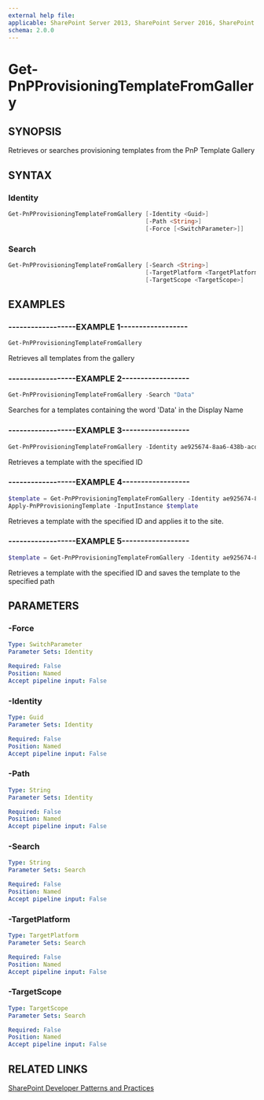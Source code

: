 ```yaml
---
external help file:
applicable: SharePoint Server 2013, SharePoint Server 2016, SharePoint Server 2019, SharePoint Online
schema: 2.0.0
---
```

# Get-PnPProvisioningTemplateFromGallery

## SYNOPSIS
Retrieves or searches provisioning templates from the PnP Template Gallery

## SYNTAX 

### Identity
```powershell
Get-PnPProvisioningTemplateFromGallery [-Identity <Guid>]
                                       [-Path <String>]
                                       [-Force [<SwitchParameter>]]
```

### Search
```powershell
Get-PnPProvisioningTemplateFromGallery [-Search <String>]
                                       [-TargetPlatform <TargetPlatform>]
                                       [-TargetScope <TargetScope>]
```

## EXAMPLES

### ------------------EXAMPLE 1------------------
```powershell
Get-PnPProvisioningTemplateFromGallery
```

Retrieves all templates from the gallery

### ------------------EXAMPLE 2------------------
```powershell
Get-PnPProvisioningTemplateFromGallery -Search "Data"
```

Searches for a templates containing the word 'Data' in the Display Name

### ------------------EXAMPLE 3------------------
```powershell
Get-PnPProvisioningTemplateFromGallery -Identity ae925674-8aa6-438b-acd0-d2699a022edd
```

Retrieves a template with the specified ID

### ------------------EXAMPLE 4------------------
```powershell
$template = Get-PnPProvisioningTemplateFromGallery -Identity ae925674-8aa6-438b-acd0-d2699a022edd
Apply-PnPProvisioningTemplate -InputInstance $template
```

Retrieves a template with the specified ID and applies it to the site.

### ------------------EXAMPLE 5------------------
```powershell
$template = Get-PnPProvisioningTemplateFromGallery -Identity ae925674-8aa6-438b-acd0-d2699a022edd -Path c:\temp
```

Retrieves a template with the specified ID and saves the template to the specified path

## PARAMETERS

### -Force


```yaml
Type: SwitchParameter
Parameter Sets: Identity

Required: False
Position: Named
Accept pipeline input: False
```

### -Identity


```yaml
Type: Guid
Parameter Sets: Identity

Required: False
Position: Named
Accept pipeline input: False
```

### -Path


```yaml
Type: String
Parameter Sets: Identity

Required: False
Position: Named
Accept pipeline input: False
```

### -Search


```yaml
Type: String
Parameter Sets: Search

Required: False
Position: Named
Accept pipeline input: False
```

### -TargetPlatform


```yaml
Type: TargetPlatform
Parameter Sets: Search

Required: False
Position: Named
Accept pipeline input: False
```

### -TargetScope


```yaml
Type: TargetScope
Parameter Sets: Search

Required: False
Position: Named
Accept pipeline input: False
```

## RELATED LINKS

[SharePoint Developer Patterns and Practices](http://aka.ms/sppnp)